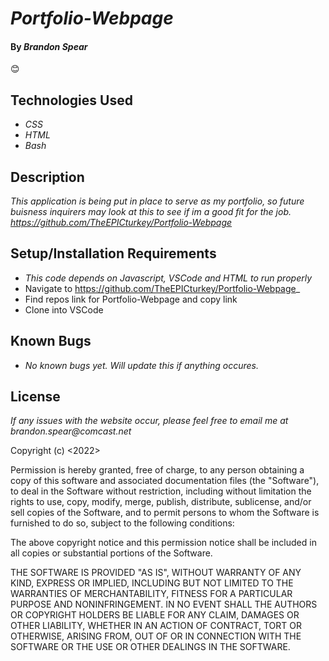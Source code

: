 # _Portfolio-Webpage_

#### By _**Brandon Spear**_
 :blush:



## Technologies Used

* _CSS_
* _HTML_
* _Bash_


## Description

_This application is being put in place to serve as my portfolio, so future buisness inquirers may look at this to see if im a good fit for the job. https://github.com/TheEPICturkey/Portfolio-Webpage_

## Setup/Installation Requirements

* _This code depends on Javascript, VSCode and HTML to run properly_
* Navigate to https://github.com/TheEPICturkey/Portfolio-Webpage_
* Find repos link for Portfolio-Webpage and copy link
* Clone into VSCode



## Known Bugs

* _No known bugs yet. Will update this if anything occures._

## License

_If any issues with the website occur, please feel free to email me at brandon.spear@comcast.net_

Copyright (c) <2022> <Copyright Brandon Spear>

Permission is hereby granted, free of charge, to any person obtaining a copy
of this software and associated documentation files (the "Software"), to deal
in the Software without restriction, including without limitation the rights
to use, copy, modify, merge, publish, distribute, sublicense, and/or sell
copies of the Software, and to permit persons to whom the Software is
furnished to do so, subject to the following conditions:

The above copyright notice and this permission notice shall be included in all
copies or substantial portions of the Software.

THE SOFTWARE IS PROVIDED "AS IS", WITHOUT WARRANTY OF ANY KIND, EXPRESS OR
IMPLIED, INCLUDING BUT NOT LIMITED TO THE WARRANTIES OF MERCHANTABILITY,
FITNESS FOR A PARTICULAR PURPOSE AND NONINFRINGEMENT. IN NO EVENT SHALL THE
AUTHORS OR COPYRIGHT HOLDERS BE LIABLE FOR ANY CLAIM, DAMAGES OR OTHER
LIABILITY, WHETHER IN AN ACTION OF CONTRACT, TORT OR OTHERWISE, ARISING FROM,
OUT OF OR IN CONNECTION WITH THE SOFTWARE OR THE USE OR OTHER DEALINGS IN THE
SOFTWARE.
